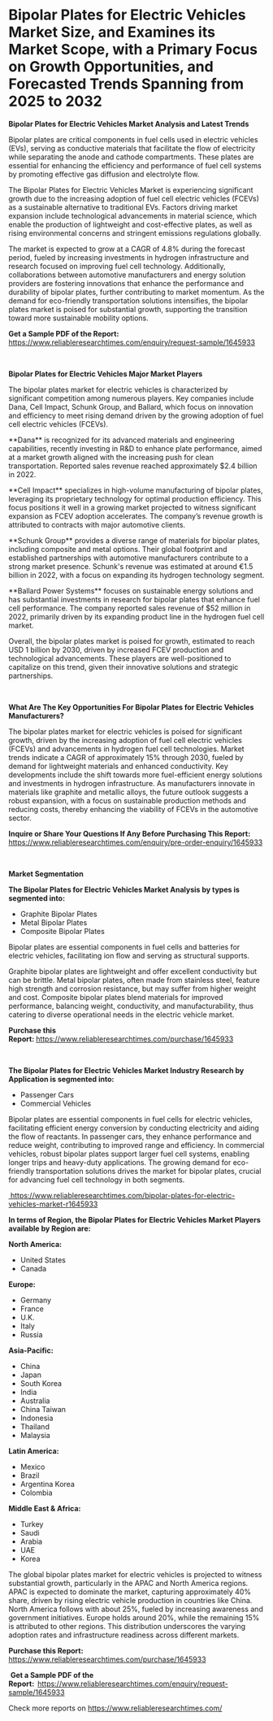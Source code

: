 <p><h1>Bipolar Plates for Electric Vehicles Market Size, and Examines its Market Scope, with a Primary Focus on Growth Opportunities, and Forecasted Trends Spanning from 2025 to 2032</h1></p><p><strong>Bipolar Plates for Electric Vehicles Market Analysis and Latest Trends</strong></p>
<p><p>Bipolar plates are critical components in fuel cells used in electric vehicles (EVs), serving as conductive materials that facilitate the flow of electricity while separating the anode and cathode compartments. These plates are essential for enhancing the efficiency and performance of fuel cell systems by promoting effective gas diffusion and electrolyte flow. </p><p>The Bipolar Plates for Electric Vehicles Market is experiencing significant growth due to the increasing adoption of fuel cell electric vehicles (FCEVs) as a sustainable alternative to traditional EVs. Factors driving market expansion include technological advancements in material science, which enable the production of lightweight and cost-effective plates, as well as rising environmental concerns and stringent emissions regulations globally. </p><p>The market is expected to grow at a CAGR of 4.8% during the forecast period, fueled by increasing investments in hydrogen infrastructure and research focused on improving fuel cell technology. Additionally, collaborations between automotive manufacturers and energy solution providers are fostering innovations that enhance the performance and durability of bipolar plates, further contributing to market momentum. As the demand for eco-friendly transportation solutions intensifies, the bipolar plates market is poised for substantial growth, supporting the transition toward more sustainable mobility options.</p></p>
<p><strong>Get a Sample PDF of the Report:&nbsp;</strong> <a href="https://www.reliableresearchtimes.com/enquiry/request-sample/1645933?utm_campaign=3004&utm_medium=2&utm_source=Github&utm_content=ia&utm_term=29032025&utm_id=bipolar-plates-for-electric-vehicles">https://www.reliableresearchtimes.com/enquiry/request-sample/1645933</a></p>
<p>&nbsp;</p>
<p><strong>Bipolar Plates for Electric Vehicles Major Market Players</strong></p>
<p><p>The bipolar plates market for electric vehicles is characterized by significant competition among numerous players. Key companies include Dana, Cell Impact, Schunk Group, and Ballard, which focus on innovation and efficiency to meet rising demand driven by the growing adoption of fuel cell electric vehicles (FCEVs).</p><p>**Dana** is recognized for its advanced materials and engineering capabilities, recently investing in R&D to enhance plate performance, aimed at a market growth aligned with the increasing push for clean transportation. Reported sales revenue reached approximately $2.4 billion in 2022.</p><p>**Cell Impact** specializes in high-volume manufacturing of bipolar plates, leveraging its proprietary technology for optimal production efficiency. This focus positions it well in a growing market projected to witness significant expansion as FCEV adoption accelerates. The company’s revenue growth is attributed to contracts with major automotive clients.</p><p>**Schunk Group** provides a diverse range of materials for bipolar plates, including composite and metal options. Their global footprint and established partnerships with automotive manufacturers contribute to a strong market presence. Schunk's revenue was estimated at around €1.5 billion in 2022, with a focus on expanding its hydrogen technology segment.</p><p>**Ballard Power Systems** focuses on sustainable energy solutions and has substantial investments in research for bipolar plates that enhance fuel cell performance. The company reported sales revenue of $52 million in 2022, primarily driven by its expanding product line in the hydrogen fuel cell market.</p><p>Overall, the bipolar plates market is poised for growth, estimated to reach USD 1 billion by 2030, driven by increased FCEV production and technological advancements. These players are well-positioned to capitalize on this trend, given their innovative solutions and strategic partnerships.</p></p>
<p>&nbsp;</p>
<p><strong>What Are The Key Opportunities For Bipolar Plates for Electric Vehicles Manufacturers?</strong></p>
<p><p>The bipolar plates market for electric vehicles is poised for significant growth, driven by the increasing adoption of fuel cell electric vehicles (FCEVs) and advancements in hydrogen fuel cell technologies. Market trends indicate a CAGR of approximately 15% through 2030, fueled by demand for lightweight materials and enhanced conductivity. Key developments include the shift towards more fuel-efficient energy solutions and investments in hydrogen infrastructure. As manufacturers innovate in materials like graphite and metallic alloys, the future outlook suggests a robust expansion, with a focus on sustainable production methods and reducing costs, thereby enhancing the viability of FCEVs in the automotive sector.</p></p>
<p><strong>Inquire or Share Your Questions If Any Before Purchasing This Report:</strong> <a href="https://www.reliableresearchtimes.com/enquiry/pre-order-enquiry/1645933?utm_campaign=3004&utm_medium=2&utm_source=Github&utm_content=ia&utm_term=29032025&utm_id=bipolar-plates-for-electric-vehicles">https://www.reliableresearchtimes.com/enquiry/pre-order-enquiry/1645933</a></p>
<p>&nbsp;</p>
<p><strong>Market Segmentation</strong></p>
<p><strong>The Bipolar Plates for Electric Vehicles Market Analysis by types is segmented into:</strong></p>
<p><ul><li>Graphite Bipolar Plates</li><li>Metal Bipolar Plates</li><li>Composite Bipolar Plates</li></ul></p>
<p><p>Bipolar plates are essential components in fuel cells and batteries for electric vehicles, facilitating ion flow and serving as structural supports. </p><p>Graphite bipolar plates are lightweight and offer excellent conductivity but can be brittle. Metal bipolar plates, often made from stainless steel, feature high strength and corrosion resistance, but may suffer from higher weight and cost. Composite bipolar plates blend materials for improved performance, balancing weight, conductivity, and manufacturability, thus catering to diverse operational needs in the electric vehicle market.</p></p>
<p><strong>Purchase this Report:&nbsp;</strong><a href="https://www.reliableresearchtimes.com/purchase/1645933?utm_campaign=3004&utm_medium=2&utm_source=Github&utm_content=ia&utm_term=29032025&utm_id=bipolar-plates-for-electric-vehicles">https://www.reliableresearchtimes.com/purchase/1645933</a></p>
<p>&nbsp;</p>
<p><strong>The Bipolar Plates for Electric Vehicles Market Industry Research by Application is segmented into:</strong></p>
<p><ul><li>Passenger Cars</li><li>Commercial Vehicles</li></ul></p>
<p><p>Bipolar plates are essential components in fuel cells for electric vehicles, facilitating efficient energy conversion by conducting electricity and aiding the flow of reactants. In passenger cars, they enhance performance and reduce weight, contributing to improved range and efficiency. In commercial vehicles, robust bipolar plates support larger fuel cell systems, enabling longer trips and heavy-duty applications. The growing demand for eco-friendly transportation solutions drives the market for bipolar plates, crucial for advancing fuel cell technology in both segments.</p></p>
<p><a href="https://www.reliableresearchtimes.com/bipolar-plates-for-electric-vehicles-market-r1645933?utm_campaign=3004&utm_medium=2&utm_source=Github&utm_content=ia&utm_term=29032025&utm_id=bipolar-plates-for-electric-vehicles">&nbsp;https://www.reliableresearchtimes.com/bipolar-plates-for-electric-vehicles-market-r1645933</a></p>
<p><strong>In terms of Region, the Bipolar Plates for Electric Vehicles Market Players available by Region are:</strong></p>
<p>
    <p> <strong> North America: </strong>
        <ul>
            <li>United States</li>
            <li>Canada</li>
        </ul>
        </p> 
    <p> <strong> Europe: </strong>
        <ul>
            <li>Germany</li>
            <li>France</li>
            <li>U.K.</li>
            <li>Italy</li>
            <li>Russia</li>
        </ul>
        </p> 
    <p> <strong> Asia-Pacific: </strong>
        <ul>
            <li>China</li>
            <li>Japan</li>
            <li>South Korea</li>
            <li>India</li>
            <li>Australia</li>
            <li>China Taiwan</li>
            <li>Indonesia</li>
            <li>Thailand</li>
            <li>Malaysia</li>
        </ul>
        </p> 
    <p> <strong> Latin America: </strong>
        <ul>
            <li>Mexico</li>
            <li>Brazil</li>
            <li>Argentina Korea</li>
            <li>Colombia</li>
        </ul>
        </p> 
    <p> <strong> Middle East & Africa: </strong>
        <ul>
            <li>Turkey</li>
            <li>Saudi</li>
            <li>Arabia</li>
            <li>UAE</li>
            <li>Korea</li>
        </ul>
    </p>
    </p>
<p><p>The global bipolar plates market for electric vehicles is projected to witness substantial growth, particularly in the APAC and North America regions. APAC is expected to dominate the market, capturing approximately 40% share, driven by rising electric vehicle production in countries like China. North America follows with about 25%, fueled by increasing awareness and government initiatives. Europe holds around 20%, while the remaining 15% is attributed to other regions. This distribution underscores the varying adoption rates and infrastructure readiness across different markets.</p></p>
<p><strong>Purchase this Report: </strong><a href="https://www.reliableresearchtimes.com/purchase/1645933?utm_campaign=3004&utm_medium=2&utm_source=Github&utm_content=ia&utm_term=29032025&utm_id=bipolar-plates-for-electric-vehicles">https://www.reliableresearchtimes.com/purchase/1645933</a></p>
<p>&nbsp;<strong>Get a Sample PDF of the Report:&nbsp;&nbsp;</strong><a href="https://www.reliableresearchtimes.com/enquiry/request-sample/1645933?utm_campaign=3004&utm_medium=2&utm_source=Github&utm_content=ia&utm_term=29032025&utm_id=bipolar-plates-for-electric-vehicles">https://www.reliableresearchtimes.com/enquiry/request-sample/1645933</a></p>
<p><strong></strong></p>
<p>Check more reports on <a href="https://www.reliableresearchtimes.com/?utm_campaign=3004&utm_medium=2&utm_source=Github&utm_content=ia&utm_term=29032025&utm_id=bipolar-plates-for-electric-vehicles">https://www.reliableresearchtimes.com/</a></p>